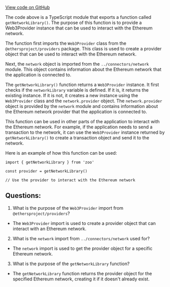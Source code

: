 [View code on GitHub](zoo-labs/zoo/blob/master/core/src/functions/getNetworkLibrary.ts)

The code above is a TypeScript module that exports a function called `getNetworkLibrary()`. The purpose of this function is to provide a Web3Provider instance that can be used to interact with the Ethereum network. 

The function first imports the `Web3Provider` class from the `@ethersproject/providers` package. This class is used to create a provider object that can be used to interact with the Ethereum network. 

Next, the `network` object is imported from the `../connectors/network` module. This object contains information about the Ethereum network that the application is connected to. 

The `getNetworkLibrary()` function returns a `Web3Provider` instance. It first checks if the `networkLibrary` variable is defined. If it is, it returns the existing instance. If it is not, it creates a new instance using the `Web3Provider` class and the `network.provider` object. The `network.provider` object is provided by the `network` module and contains information about the Ethereum network provider that the application is connected to. 

This function can be used in other parts of the application to interact with the Ethereum network. For example, if the application needs to send a transaction to the network, it can use the `Web3Provider` instance returned by `getNetworkLibrary()` to create a transaction object and send it to the network. 

Here is an example of how this function can be used:

```
import { getNetworkLibrary } from 'zoo'

const provider = getNetworkLibrary()

// Use the provider to interact with the Ethereum network
```
## Questions: 
 1. What is the purpose of the `Web3Provider` import from `@ethersproject/providers`?
- The `Web3Provider` import is used to create a provider object that can interact with an Ethereum network.

2. What is the `network` import from `../connectors/network` used for?
- The `network` import is used to get the provider object for a specific Ethereum network.

3. What is the purpose of the `getNetworkLibrary` function?
- The `getNetworkLibrary` function returns the provider object for the specified Ethereum network, creating it if it doesn't already exist.